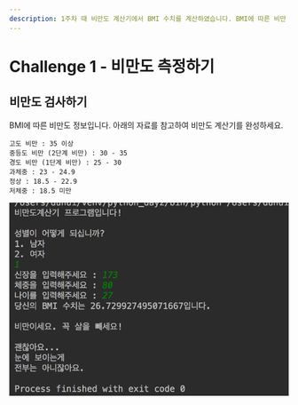 ```yaml
---
description: 1주차 때 비만도 계산기에서 BMI 수치를 계산하였습니다. BMI에 따른 비만 상태를 체크하여 출력해보도록 하겠습니다.
---
```


# Challenge 1 - 비만도 측정하기

## 비만도 검사하기

BMI에 따른 비만도 정보입니다. 아래의 자료를 참고하여 비만도 계산기를 완성하세요.

```text
고도 비만 : 35 이상
중등도 비만 (2단계 비만) : 30 - 35
경도 비만 (1단계 비만) : 25 - 30
과체중 : 23 - 24.9
정상 : 18.5 - 22.9
저체중 : 18.5 미만
```

![&#xC644;&#xC131;&#xB41C; &#xBE44;&#xB9CC;&#xB3C4; &#xACC4;&#xC0B0;&#xAE30;](../../.gitbook/assets/image%20%2817%29.png)

